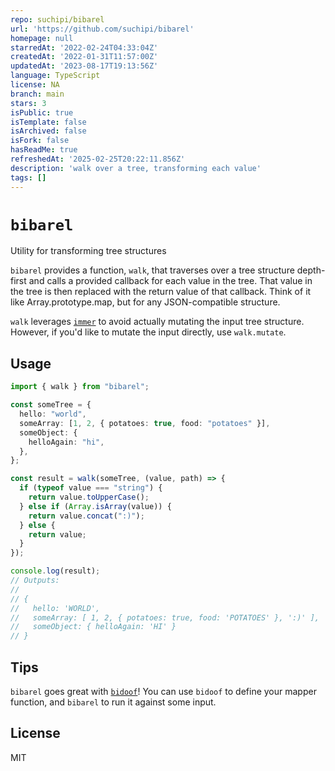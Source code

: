 ```yaml
---
repo: suchipi/bibarel
url: 'https://github.com/suchipi/bibarel'
homepage: null
starredAt: '2022-02-24T04:33:04Z'
createdAt: '2022-01-31T11:57:00Z'
updatedAt: '2023-08-17T19:13:56Z'
language: TypeScript
license: NA
branch: main
stars: 3
isPublic: true
isTemplate: false
isArchived: false
isFork: false
hasReadMe: true
refreshedAt: '2025-02-25T20:22:11.856Z'
description: 'walk over a tree, transforming each value'
tags: []
---
```


# `bibarel`

Utility for transforming tree structures

`bibarel` provides a function, `walk`, that traverses over a tree structure depth-first and calls a provided callback for each value in the tree. That value in the tree is then replaced with the return value of that callback. Think of it like Array.prototype.map, but for any JSON-compatible structure.

`walk` leverages [`immer`](https://npm.im/immer) to avoid actually mutating the input tree structure. However, if you'd like to mutate the input directly, use `walk.mutate`.

## Usage

```ts
import { walk } from "bibarel";

const someTree = {
  hello: "world",
  someArray: [1, 2, { potatoes: true, food: "potatoes" }],
  someObject: {
    helloAgain: "hi",
  },
};

const result = walk(someTree, (value, path) => {
  if (typeof value === "string") {
    return value.toUpperCase();
  } else if (Array.isArray(value)) {
    return value.concat(":)");
  } else {
    return value;
  }
});

console.log(result);
// Outputs:
//
// {
//   hello: 'WORLD',
//   someArray: [ 1, 2, { potatoes: true, food: 'POTATOES' }, ':)' ],
//   someObject: { helloAgain: 'HI' }
// }
```

## Tips

`bibarel` goes great with [`bidoof`](https://npm.im/bidoof)! You can use `bidoof` to define your mapper function, and `bibarel` to run it against some input.

## License

MIT

